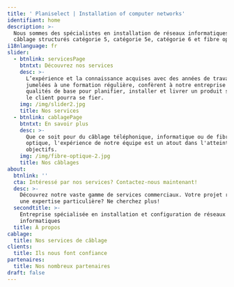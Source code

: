 ```yaml
---
title: ' Planiselect | Installation of computer networks'
identifiant: home
description: >-
  Nous sommes des spécialistes en installation de réseaux informatiques :
  câblage structurés catégorie 5, catégorie 5e, catégorie 6 et fibre optique.
i18nlanguage: fr
slider:
  - btnlink: servicesPage
    btntxt: Découvrez nos services
    desc: >-
      L’expérience et la connaissance acquises avec des années de travail,
      jumelées à une formation régulière, confèrent à notre entreprise les
      qualités de base pour planifier, installer et livrer un produit sur lequel
      le client pourra se fier. 
    img: /img/slider2.jpg
    title: Nos services
  - btnlink: cablagePage
    btntxt: En savoir plus
    desc: >-
      Que ce soit pour du câblage téléphonique, informatique ou de fibre
      optique, l'expérience de notre équipe est un atout dans l'atteinte de vos
      objectifs.
    img: /img/fibre-optique-2.jpg
    title: Nos câblages
about:
  btnlink: ''
  cta: Intéressé par nos services? Contactez-nous maintenant!
  desc: >-
    Découvrez notre vaste gamme de services commerciaux. Votre projet requiert
    une expertise particulière? Ne cherchez plus!
  secondtitle: >-
    Entreprise spécialisée en installation et configuration de réseaux
    informatiques
  title: À propos
cablage:
  title: Nos services de câblage
clients:
  title: Ils nous font confiance
partenaires:
  title: Nos nombreux partenaires
draft: false
---
```


